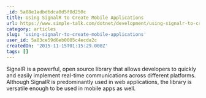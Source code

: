 ```yaml
---
_id: 5a88e1adbd6dca0d5f0d250c
title: Using SignalR to Create Mobile Applications
url: https://www.simple-talk.com/dotnet/development/using-signalr-to-create-mobile-applications/
category: articles
slug: 'using-signalr-to-create-mobile-applications'
user_id: 5a83ce59d6eb0005c4ecda2c
createdOn: '2015-11-15T01:15:29.000Z'
tags: []
---
```


SignalR is a powerful, open source library that allows developers to quickly and easily implement real-time communications across different platforms. Although SignalR is predominantly used in web applications, the library is versatile enough to be used in mobile apps as well.
